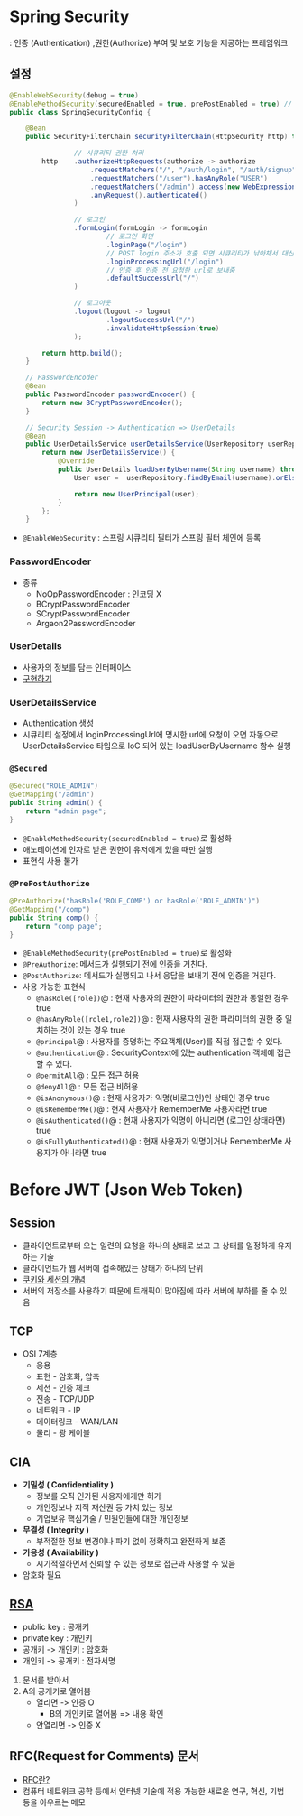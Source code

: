 # Spring Security
: 인증 (Authentication) ,권한(Authorize) 부여 및 보호 기능을 제공하는 프레임워크

## 설정
```java
@EnableWebSecurity(debug = true)
@EnableMethodSecurity(securedEnabled = true, prePostEnabled = true) // @Secured, @PreAuthorize 애노테이션을 기반으로 한 보안을 작동
public class SpringSecurityConfig {

    @Bean
    public SecurityFilterChain securityFilterChain(HttpSecurity http) throws Exception {

                // 시큐리티 권한 처리
        http    .authorizeHttpRequests(authorize -> authorize
                    .requestMatchers("/", "/auth/login", "/auth/signup").permitAll()
                    .requestMatchers("/user").hasAnyRole("USER")
                    .requestMatchers("/admin").access(new WebExpressionAuthorizationManager("hasRole('ADMIN') AND hasAuthority('WRITE')"))
                    .anyRequest().authenticated()
                )

                // 로그인
                .formLogin(formLogin -> formLogin
                        // 로그인 화면
                        .loginPage("/login") 
                        // POST login 주소가 호출 되면 시큐리티가 낚아채서 대신 로그인 진행
                        .loginProcessingUrl("/login") 
                        // 인증 후 인증 전 요청한 url로 보내줌
                        .defaultSuccessUrl("/") 
                )

                // 로그아웃
                .logout(logout -> logout
                        .logoutSuccessUrl("/")
                        .invalidateHttpSession(true)
                );

        return http.build();
    }

    // PasswordEncoder
    @Bean
    public PasswordEncoder passwordEncoder() {
        return new BCryptPasswordEncoder();
    }

    // Security Session -> Authentication => UserDetails
    @Bean
    public UserDetailsService userDetailsService(UserRepository userRepository) {
        return new UserDetailsService() {
            @Override
            public UserDetails loadUserByUsername(String username) throws UsernameNotFoundException {
                User user =  userRepository.findByEmail(username).orElseThrow(() -> new UsernameNotFoundException(username + "을 찾을 수 없습니다."));

                return new UserPrincipal(user);
            }
        };
    }
```
- ```@EnableWebSecurity``` : 스프링 시큐리티 필터가 스프링 필터 체인에 등록

### PasswordEncoder
- 종류 
  - NoOpPasswordEncoder : 인코딩 X
  - BCryptPasswordEncoder
  - SCryptPasswordEncoder
  - Argaon2PasswordEncoder

### UserDetails
- 사용자의 정보를 담는 인터페이스
- [구현하기](https://programmer93.tistory.com/6)

### UserDetailsService
- Authentication 생성
- 시큐리티 설정에서 loginProcessingUrl에 명시한 url에 요청이 오면 자동으로 UserDetailsService 타입으로 IoC 되어 있는 loadUserByUsername 함수 실행

### ```@Secured``` 
```java
@Secured("ROLE_ADMIN")
@GetMapping("/admin")
public String admin() {
    return "admin page";
}
```
- ```@EnableMethodSecurity(securedEnabled = true)```로 활성화
- 애노테이션에 인자로 받은 권한이 유저에게 있을 때만 실행
- 표현식 사용 불가

### ```@PrePostAuthorize```
```java
@PreAuthorize("hasRole('ROLE_COMP') or hasRole('ROLE_ADMIN')")
@GetMapping("/comp")
public String comp() {
    return "comp page";
}
```
- ```@EnableMethodSecurity(prePostEnabled = true)```로 활성화
- ```@PreAuthorize```: 메서드가 실행되기 전에 인증을 거친다.
- ```@PostAuthorize```: 메서드가 실행되고 나서 응답을 보내기 전에 인증을 거친다.
- 사용 가능한 표현식
  - ```@hasRole([role])```@ : 현재 사용자의 권한이 파라미터의 권한과 동일한 경우 true
  - ```@hasAnyRole([role1,role2])```@ : 현재 사용자의 권한 파라미터의 권한 중 일치하는 것이 있는 경우 true
  - ```@principal```@ : 사용자를 증명하는 주요객체(User)를 직접 접근할 수 있다.
  - ```@authentication```@ : SecurityContext에 있는 authentication 객체에 접근 할 수 있다.
  - ```@permitAll```@ : 모든 접근 허용
  - ```@denyAll```@ : 모든 접근 비허용
  - ```@isAnonymous()```@ : 현재 사용자가 익명(비로그인)인 상태인 경우 true
  - ```@isRememberMe()```@ : 현재 사용자가 RememberMe 사용자라면 true
  - ```@isAuthenticated()```@ : 현재 사용자가 익명이 아니라면 (로그인 상태라면) true
  - ```@isFullyAuthenticated()```@ : 현재 사용자가 익명이거나 RememberMe 사용자가 아니라면 true

# Before JWT (Json Web Token)
## Session
- 클라이언트로부터 오는 일련의 요청을 하나의 상태로 보고 그 상태를 일정하게 유지하는 기술
- 클라이언트가 웹 서버에 접속해있는 상태가 하나의 단위
- [쿠키와 세션의 개념](https://interconnection.tistory.com/74)
- 서버의 저장소를 사용하기 때문에 트래픽이 많아짐에 따라 서버에 부하를 줄 수 있음

## TCP
- OSI 7계층
  - 응용 
  - 표현 - 암호화, 압축
  - 세션 - 인증 체크
  - 전송 - TCP/UDP
  - 네트워크 - IP
  - 데이터링크 - WAN/LAN
  - 물리 - 광 케이블

## CIA
- **기밀성 ( Confidentiality )**
  - 정보를 오직 인가된 사용자에게만 허가
  - 개인정보나 지적 재산권 등 가치 있는 정보
  - 기업보유 핵심기술 / 민원인들에 대한 개인정보
- **무결성 ( Integrity )**
  - 부적절한 정보 변경이나 파기 없이 정확하고 완전하게 보존
- **가용성 ( Availability )**
  - 시기적절하면서 신뢰할 수 있는 정보로 접근과 사용할 수 있음
- 암호화 필요
  
## [RSA](https://ko.wikipedia.org/wiki/RSA_%EC%95%94%ED%98%B8)
- public key : 공개키 
- private key : 개인키
- 공개키 -> 개인키 : 암호화
- 개인키 -> 공개키 : 전자서명

1. 문서를 받아서
2. A의 공개키로 열어봄
    - 열리면 -> 인증 O
      - B의 개인키로 열어봄 => 내용 확인
    - 안열리면 -> 인증 X 

## RFC(Request for Comments) 문서
- [RFC란?](https://ko.wikipedia.org/wiki/RFC)
- 컴퓨터 네트워크 공학 등에서 인터넷 기술에 적용 가능한 새로운 연구, 혁신, 기법 등을 아우르는 메모